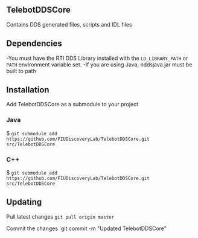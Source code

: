 ## TelebotDDSCore

Contains DDS generated files, scripts and IDL files

## Dependencies

-You must have the RTI DDS Library installed with the `LD_LIBRARY_PATH` or `PATH` environment variable set.
-If you are using Java, nddsjava.jar must be built to path

## Installation

Add TelebotDDSCore as a submodule to your project

### Java
$ `git submodule add https://github.com/FIUDiscoveryLab/TelebotDDSCore.git src/TelebotDDSCore`

### C++

$ `git submodule add https://github.com/FIUDiscoveryLab/TelebotDDSCore.git src/TelebotDDSCore`

## Updating

Pull latest changes
`git pull origin master`

Commit the changes
`git commit -m "Updated TelebotDDSCore"
